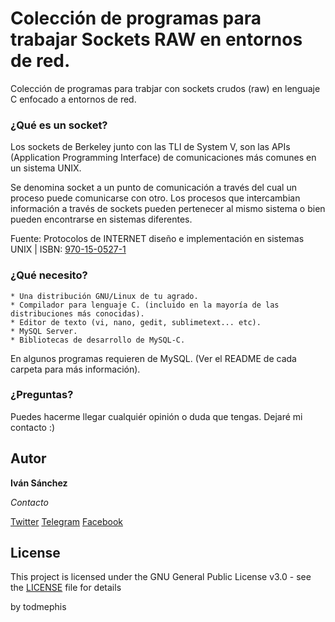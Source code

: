 # Colección de programas para trabajar Sockets RAW en entornos de red.

Colección de programas para trabjar con sockets crudos (raw) en lenguaje C enfocado a entornos de red.

### ¿Qué es un socket?

Los sockets de Berkeley junto con las TLI de System V, son las APIs (Application Programming Interface) de comunicaciones más comunes en un sistema UNIX.

Se denomina socket a un punto de comunicación a través del cual un proceso puede comunicarse con otro. Los procesos que intercambian información a través de sockets pueden pertenecer al mismo sistema o bien pueden encontrarse en sistemas diferentes.

Fuente: Protocolos de INTERNET diseño e implementación en sistemas UNIX | ISBN: [970-15-0527-1](https://www.librosmexico.mx/libros/704685)

### ¿Qué necesito?

```
* Una distribución GNU/Linux de tu agrado.
* Compilador para lenguaje C. (incluido en la mayoría de las distribuciones más conocidas).
* Editor de texto (vi, nano, gedit, sublimetext... etc).
* MySQL Server.
* Bibliotecas de desarrollo de MySQL-C.
```
En algunos programas requieren de MySQL. 
(Ver el README de cada carpeta para más información).


### ¿Preguntas?

Puedes hacerme llegar cualquiér opinión o duda que tengas. Dejaré mi contacto :)

## Autor

**Iván Sánchez**

*Contacto*

[Twitter](https://twitter.com/todmephis) 
[Telegram](http://telegram.me/todmephis)
[Facebook](https://www.facebook.com/0xSCRIPTKIDDIE1)



## License

This project is licensed under the GNU General Public License v3.0 - see the [LICENSE](LICENSE) file for details

by todmephis